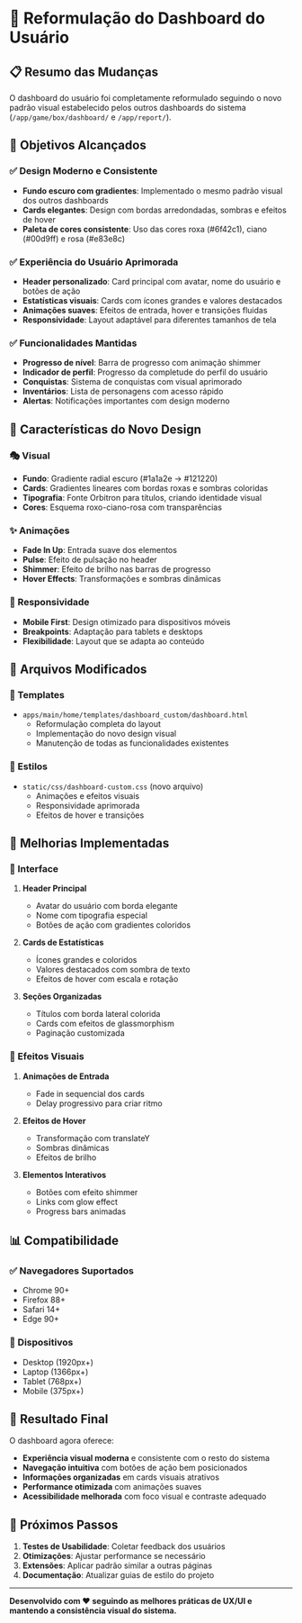 # 🎨 Reformulação do Dashboard do Usuário

## 📋 Resumo das Mudanças

O dashboard do usuário foi completamente reformulado seguindo o novo padrão visual estabelecido pelos outros dashboards do sistema (`/app/game/box/dashboard/` e `/app/report/`).

## 🎯 Objetivos Alcançados

### ✅ Design Moderno e Consistente
- **Fundo escuro com gradientes**: Implementado o mesmo padrão visual dos outros dashboards
- **Cards elegantes**: Design com bordas arredondadas, sombras e efeitos de hover
- **Paleta de cores consistente**: Uso das cores roxa (#6f42c1), ciano (#00d9ff) e rosa (#e83e8c)

### ✅ Experiência do Usuário Aprimorada
- **Header personalizado**: Card principal com avatar, nome do usuário e botões de ação
- **Estatísticas visuais**: Cards com ícones grandes e valores destacados
- **Animações suaves**: Efeitos de entrada, hover e transições fluidas
- **Responsividade**: Layout adaptável para diferentes tamanhos de tela

### ✅ Funcionalidades Mantidas
- **Progresso de nível**: Barra de progresso com animação shimmer
- **Indicador de perfil**: Progresso da completude do perfil do usuário
- **Conquistas**: Sistema de conquistas com visual aprimorado
- **Inventários**: Lista de personagens com acesso rápido
- **Alertas**: Notificações importantes com design moderno

## 🎨 Características do Novo Design

### 🎭 Visual
- **Fundo**: Gradiente radial escuro (#1a1a2e → #121220)
- **Cards**: Gradientes lineares com bordas roxas e sombras coloridas
- **Tipografia**: Fonte Orbitron para títulos, criando identidade visual
- **Cores**: Esquema roxo-ciano-rosa com transparências

### ✨ Animações
- **Fade In Up**: Entrada suave dos elementos
- **Pulse**: Efeito de pulsação no header
- **Shimmer**: Efeito de brilho nas barras de progresso
- **Hover Effects**: Transformações e sombras dinâmicas

### 📱 Responsividade
- **Mobile First**: Design otimizado para dispositivos móveis
- **Breakpoints**: Adaptação para tablets e desktops
- **Flexibilidade**: Layout que se adapta ao conteúdo

## 🔧 Arquivos Modificados

### 📄 Templates
- `apps/main/home/templates/dashboard_custom/dashboard.html`
  - Reformulação completa do layout
  - Implementação do novo design visual
  - Manutenção de todas as funcionalidades existentes

### 🎨 Estilos
- `static/css/dashboard-custom.css` (novo arquivo)
  - Animações e efeitos visuais
  - Responsividade aprimorada
  - Efeitos de hover e transições

## 🚀 Melhorias Implementadas

### 🎯 Interface
1. **Header Principal**
   - Avatar do usuário com borda elegante
   - Nome com tipografia especial
   - Botões de ação com gradientes coloridos

2. **Cards de Estatísticas**
   - Ícones grandes e coloridos
   - Valores destacados com sombra de texto
   - Efeitos de hover com escala e rotação

3. **Seções Organizadas**
   - Títulos com borda lateral colorida
   - Cards com efeitos de glassmorphism
   - Paginação customizada

### 🎨 Efeitos Visuais
1. **Animações de Entrada**
   - Fade in sequencial dos cards
   - Delay progressivo para criar ritmo

2. **Efeitos de Hover**
   - Transformação com translateY
   - Sombras dinâmicas
   - Efeitos de brilho

3. **Elementos Interativos**
   - Botões com efeito shimmer
   - Links com glow effect
   - Progress bars animadas

## 📊 Compatibilidade

### ✅ Navegadores Suportados
- Chrome 90+
- Firefox 88+
- Safari 14+
- Edge 90+

### 📱 Dispositivos
- Desktop (1920px+)
- Laptop (1366px+)
- Tablet (768px+)
- Mobile (375px+)

## 🎯 Resultado Final

O dashboard agora oferece:
- **Experiência visual moderna** e consistente com o resto do sistema
- **Navegação intuitiva** com botões de ação bem posicionados
- **Informações organizadas** em cards visuais atrativos
- **Performance otimizada** com animações suaves
- **Acessibilidade melhorada** com foco visual e contraste adequado

## 🔄 Próximos Passos

1. **Testes de Usabilidade**: Coletar feedback dos usuários
2. **Otimizações**: Ajustar performance se necessário
3. **Extensões**: Aplicar padrão similar a outras páginas
4. **Documentação**: Atualizar guias de estilo do projeto

---

**Desenvolvido com ❤️ seguindo as melhores práticas de UX/UI e mantendo a consistência visual do sistema.** 